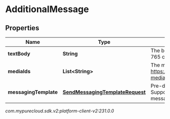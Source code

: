 # AdditionalMessage


## Properties

| Name | Type | Description | Notes |
| ------------ | ------------- | ------------- | ------------- |
| **textBody** | **String** | The body of the text message.  Maximum character counts are: SMS - 765 characters, other channels - 2000 characters. |  |
| **mediaIds** | **List&lt;String&gt;** | The media ids associated with the text message. See https://developer.genesys.cloud/api/rest/v2/conversations/messaging-media-upload for example usage. |  [optional] |
| **messagingTemplate** | [**SendMessagingTemplateRequest**](SendMessagingTemplateRequest) | Pre-defined message templates for structured communications. Supports various template types including WhatsApp business messaging template and form |  [optional] |




_com.mypurecloud.sdk.v2:platform-client-v2:231.0.0_

